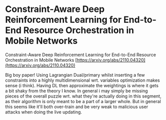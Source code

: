 # Constraint-Aware Deep Reinforcement Learning for End-to-End Resource Orchestration in Mobile Networks
Constraint-Aware Deep Reinforcement Learning for End-to-End Resource Orchestration in Mobile Networks [https://arxiv.org/abs/2110.04320](https://arxiv.org/abs/2110.04320)

Big boy paper! Using Lagrangian Dual/primary whilst inserting a few constraints into a highly multidimensional wrt. variables optimization makes sense (i think). Having DL then approximate the weightings is where it gets a bit shaky from the theory I know. In general i may simply be missing pieces of the overall puzzle wrt. what they're actually doing in this segment, as their algorithm is only meant to be a part of a larger whole. But in general this seems like it'll both over-train and be very weak to malicious user attacks when doing the live updating.
